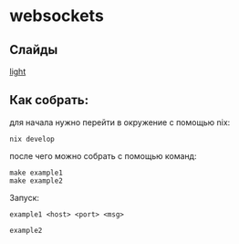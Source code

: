 # websockets

## Слайды 
[light](./light.pdf)

## Как собрать:

для начала нужно перейти в окружение с помощью nix:
```
nix develop
```

после чего можно собрать с помощью команд:
```
make example1
make example2
```

Запуск:
```
example1 <host> <port> <msg>
```

```
example2
```